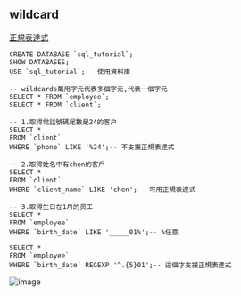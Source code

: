 ## wildcard

[正規表達式](https://atedev.wordpress.com/2007/11/23/%E6%AD%A3%E8%A6%8F%E8%A1%A8%E7%A4%BA%E5%BC%8F-regular-expression/)

```mysql
CREATE DATABASE `sql_tutorial`;
SHOW DATABASES;
USE `sql_tutorial`;-- 使用資料庫

-- wildcards萬用字元代表多個字元,代表一個字元
SELECT * FROM `employee`;
SELECT * FROM `client`;

-- 1.取得電話號碼尾數是24的客户
SELECT *
FROM `client`
WHERE `phone` LIKE '%24';-- 不支援正規表達式

-- 2.取得姓名中有chen的客戶
SELECT *
FROM `client`
WHERE `client_name` LIKE 'chen';-- 可用正規表達式

-- 3.取得生日在1月的员工
SELECT *
FROM `employee`
WHERE `birth_date` LIKE '_____01%';-- %任意

SELECT *
FROM `employee`
WHERE `birth_date` REGEXP '^.{5}01';-- 這個才支援正規表達式
```

![image](https://github.com/XiangYun2582/tools/assets/110577553/d0c08314-4961-4d2d-bda0-32c5fe0f6469)
